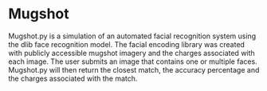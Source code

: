 # Mugshot

Mugshot.py is a simulation of an automated facial recognition system using the dlib face recognition model. The facial encoding library was created with publicly accessible mugshot imagery and the charges associated with each image. The user submits an image that contains one or multiple faces. Mugshot.py will then return the closest match, the accuracy percentage and the charges associated with the match.
